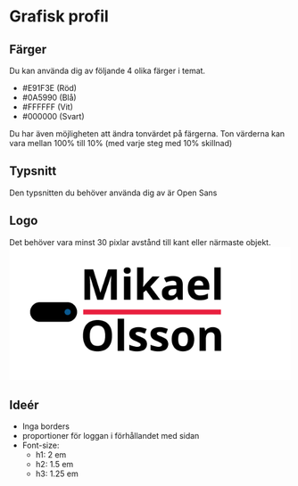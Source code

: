 # Grafisk profil

## Färger
Du kan använda dig av följande 4 olika färger i temat.

- #E91F3E (Röd)
- #0A5990 (Blå)
- #FFFFFF (Vit)
- #000000 (Svart)

Du har även möjligheten att ändra tonvärdet på färgerna.
Ton värderna kan vara mellan 100% till 10% (med varje steg med 10% skillnad)

## Typsnitt
Den typsnitten du behöver använda dig av är Open Sans

## Logo
Det behöver vara minst 30 pixlar avstånd till kant eller närmaste objekt.
![Logo](./grafiskprofil/logo.png)

## Ideér 
- Inga borders
- proportioner för loggan i förhållandet med sidan
- Font-size:
	- h1: 2 em
	- h2: 1.5 em
	- h3: 1.25 em